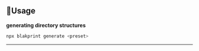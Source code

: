 <h2>🔨Usage</h2>


**generating directory structures**

```bash
npx blakprint generate <preset>
```

---

